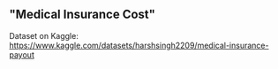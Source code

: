 ## "Medical Insurance Cost"
Dataset on Kaggle: https://www.kaggle.com/datasets/harshsingh2209/medical-insurance-payout

